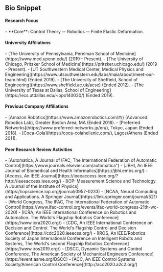 
<h2><i class="fa fa-chevron-right"></i><i class="fa fa-chevron-right"></i> Bio Snippet </h2>

<h4><i class="fa fa-chevron-right"></i><i class="fa fa-chevron-right"></i>Research Focus</h4>
  - **Core**: Control Theory -- Robotics -- Finite Elastic Deformation.

<h4><i class="fa fa-chevron-right"></i><i class="fa fa-chevron-right"></i>University Affiliations</h4>
  - [The University of Pennsylvania, Perelman School of Medicine](https://www.med.upenn.edu/) (2019 - Present).
  - [The University of Chicago, Pritzker School of Medicine](https://pritzker.uchicago.edu/) (2019 - Present).
  -  [UT Southwestern Medical Center, Medical Physics and Engineering](https://www.utsouthwestern.edu/labs/maia/about/meet-our-team.html)  (Ended 2019).
  -  [The University of Sheffield, School of Engineering](https://www.sheffield.ac.uk/acse) (Ended 2012).
  - [The University of Texas at Dallas, School of Engineering](https://ecs.utdallas.edu/~opo140030/) (Ended 2019).

<h4><i class="fa fa-chevron-right"></i><i class="fa fa-chevron-right"></i>Previous Company Affiliations</h4>
  -  [Amazon Robotics](https://www.amazonrobotics.com/#/) (Advanced Robotics Lab), Greater Boston Area, MA (Ended 2016).
  - [Preferred Networks](https://www.preferred-networks.jp/en/), Tokyo, Japan (Ended 2018).
  - [Coca-Cola](https://coca-colahellenic.com/), Lagos/Athens (Ended 2011).

<h4><i class="fa fa-chevron-right"></i><i class="fa fa-chevron-right"></i> Peer Research Review Activities</h4>
  - [Automatica, A Journal of IFAC, The International Federation of Automatic Control](https://www.journals.elsevier.com/automatica") 
  - [JBHI, An IEEE Journal of Biomedical and Health Informatics](https://jbhi.embs.org/)
  - [Access, An IEEE Journal](https://ieeeaccess.ieee.org/?http://ieeeaccess.ieee.org/) 
  - [IOP: Measurement Science and Technology. A Journal of the  Institute of Physics](https://iopscience.iop.org/journal/0957-0233) 
  - [NCAA, Neural Computing and Applications. A Springer Journal](https://link.springer.com/journal/521) 
  - [World Congress, The IFAC, The International Federation of Automatic Control](https://www.ifac-control.org/events/ifac-world-congress-21th-wc-2020)  
  - [ICRA, An IEEE International Conference on Robotics and Automation. The World's Flagship Robotics Conference](https://www.icra2020.org/) 
  - [CDC, An IEEE International Conference on Decision and Control. The World's Flagship Control and Decision Conference](https://cdc2020.ieeecss.org/) 
  - [IROS, An IEEE/Robotics Society of Japan International Conference on Intelligent Robots and Systems, The World's second Flagship Robotics Conference](https://www.iros2019.org/)
  - [DSCC, Dynamic Systems and Control Conference, The American Society of Mechanical Engineers Conference](https://event.asme.org/DSCC) 
  - [ACC, An IEEE Control Systems Society/American Control Conference](http://acc2020.a2c2.org/)

<!-- <h4><i class="fa fa-chevron-right"></i><i class="fa fa-chevron-right"></i>Awards and Honors</h4>
  -  Google AI Travel and Conference Grant (2018) 
  - IEEE Robotics and Automation Society (RAS) Travel Award (2018/2017/2016) 
  - NSF Doctoral Consortium Award (2017) 
  - Mary and Richard Templeton Graduate Fellowship (2017) 
  - Open Software for Robotics Foundation Scholarship (2017) 
  - President’s Excellence Award for Teaching Assistants (Nom. 2017) 
  - Golden Key International Honour Society (2016) 
  - Ericsson Graduate Fellowship (2015) 
  - Jonsson Scholarship (2014) 
  - PTDF Overseas Fellowship (2012). 
  - Best Chemistry Student (West African Senior School Examinations -- Two Years in a Row). -

   Thanks to my committee members, <a href="https://ece.illinois.edu/directory/profile/mspong">Mark Spong</a>, <a href=""> Tyler Summers</a>, <a href="">Yonas Tadesse</a> and <a href=""> Nick Gans</a>, and my UTSW mentor, <a href="https://profiles.utsouthwestern.edu/profile/150563/steve-jiang.html">Steve Jiang</a>. 

  - **Fund-my-startup buzzwords**: Artificial Intelligence, Big Data, Data Science.
  - **Antiquated buzzwords**: System Identification, Data Mining.
  
  - [Brandeis University](https://www.brandeis.edu/gps/), [Adjunct Instructor, Robot Manipulation, Planning and Control](https://www.brandeis.edu/gps/current-students/academic-information/course?acad_year=2020&crse_id=014100) (2019 - Present).
-->


